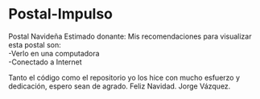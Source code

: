 # Postal-Impulso
Postal Navideña
Estimado donante:
Mis recomendaciones para visualizar esta postal son:
<br/>
-Verlo en una computadora
<br/>
-Conectado a Internet

Tanto el código como el repositorio yo los hice con mucho esfuerzo y dedicación, espero sean de agrado.
Feliz Navidad.
Jorge Vázquez.

